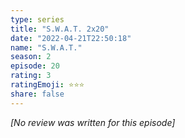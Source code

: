 ```yaml
---
type: series
title: "S.W.A.T. 2x20"
date: "2022-04-21T22:50:18"
name: "S.W.A.T."
season: 2
episode: 20
rating: 3
ratingEmoji: ⭐️⭐️⭐️
share: false
---
```


_[No review was written for this episode]_
